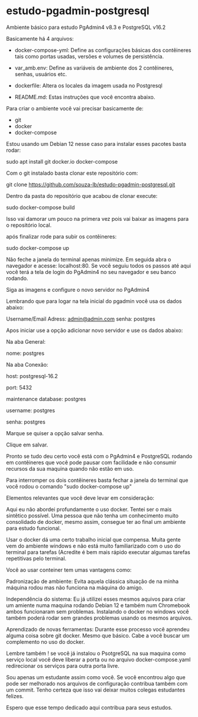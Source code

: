 # estudo-pgadmin-postgresql
Ambiente básico para estudo PgAdmin4 v8.3  e PostgreSQL v16.2

Basicamente há 4 arquivos:

* docker-compose-yml: Define as configurações básicas dos contêineres tais como portas
usadas, versões e volumes de persistência.

* var_amb.env: Define as variáveis de ambiente dos 2 contêineres, senhas, usuários etc.

* dockerfile: Altera os locales da imagem usada no Postgresql

* README.md: Estas instruções que você encontra abaixo.

Para criar o ambiente você vai precisar basicamente de:

* git
* docker
* docker-compose

Estou usando um Debian 12 nesse caso para instalar esses pacotes
basta rodar:

sudo apt install git docker.io docker-compose

Com o git instalado basta clonar este repositório com:

git clone https://github.com/souza-lb/estudo-pgadmin-postgresql.git

Dentro da pasta do repositório que acabou de clonar execute:

sudo docker-compose build

Isso vai damorar um pouco na primera vez pois vai baixar as imagens para o repositório local.

após finalizar rode para subir os contêineres:

sudo docker-compose up

Não feche a janela do terminal apenas minimize. 
Em seguida abra o navegador e acesse: localhost:80.
Se você seguiu todos os passos até aqui você terá a tela de login do PgAdmin4 no seu navegador e seu banco rodando.

Siga as imagens e configure o novo servidor no PgAdmin4

Lembrando que para logar na tela inicial do pgadmin você usa os dados abaixo:

Username/Email Adress: admin@admin.com
senha: postgres

Apos iniciar use a opção adicionar novo servidor e use os dados abaixo:

Na aba General:

nome: postgres

Na aba Conexão:

host: postgresql-16.2

port: 5432

maintenance database: postgres

username: postgres

senha: postgres

Marque se quiser a opção salvar senha.

Clique em salvar.

Pronto se tudo deu certo você está com o PgAdmin4 e PostgreSQL rodando em contêineres
que você pode pausar com facilidade e não consumir recursos da sua maquina quando 
não estão em uso.

Para interromper os dois contêineres basta fechar a janela do terminal que você rodou
o comando "sudo docker-compose up"

Elementos relevantes que você deve levar em consideração:

Aqui eu não abordei profundamente o uso docker. Tentei ser o mais sintêtico possível.
Uma pessoa que não tenha um conhecimento muito consolidado de docker, mesmo assim, consegue
ter ao final um ambiente para estudo funcional.

Usar o docker dá uma certo trabalho inicial que compensa. Muita gente vem do ambiente windows e
não está muito familiarizado com o uso do terminal para tarefas (Acredite é bem mais rápido executar 
algumas tarefas repetitivas pelo terminal.

Você ao usar conteiner tem umas vantagens como:

Padronização de ambiente: Evita aquela clássica situação de na minha máquina rodou mas não
funciona na máquina do amigo.

Independência do sistema: Eu já utilizei esses mesmos aquivos para criar um amiente numa maquina
rodando Debian 12 e também num Chromebook ambos funcionaram sem problemas. Instalando o docker no windows
você também poderá rodar sem grandes problemas usando os mesmos arquivos.

Aprendizado de novas ferramentas: Durante esse processo você aprendeu alguma coisa sobre git
docker. Mesmo que básico. Cabe a você buscar um complemento no uso do docker.


Lembre também ! se você já instalou o PsotgreSQL na sua maquina como serviço local você deve liberar 
a porta ou no arquivo docker-compose.yaml redirecionar os serviços para outra porta livre.

Sou apenas um estudante assim como você. Se você encontrou algo que pode ser melhorado nos arquivos 
de configuração contribua também com um commit. Tenho certeza que isso vai deixar muitos colegas estudantes felizes.

Espero que esse tempo dedicado aqui contribua para seus estudos.

